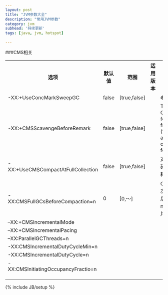 ```yaml
---
layout: post
title: "JVM参数大全"
description: "常用JVM参数"
category: jvm
subhead: '持续更新'
tags: [java, jvm, hotspot]

---
```


###CMS相关
<table class="table table-bordered table-striped table-condensed">
   <tr>
      <th>选项</th>
      <th>默认值</th>
      <th>范围</th>
      <th>适用版本</th>
      <th>备注</th>
   </tr>
   <tr>
      <td>-XX:+UseConcMarkSweepGC</td>
      <td>false</td>
      <td>[true,false]</td>
      <td></td>
      <td>老年代采用CMS收集器收集</td>
   </tr>
   <tr>
      <td>-XX:+CMSScavengeBeforeRemark</td>
      <td>false</td>
      <td>[true,false]</td>
      <td></td>
      <td>The CMSScavengeBeforeRemark forces scavenge invocation from the CMS-remark phase (from within the VM thread as the CMS-remark operation is executed in the foreground collector).</td>
   </tr>
   <tr>
      <td>-XX:+UseCMSCompactAtFullCollection</td>
      <td>false</td>
      <td>[true,false]</td>
      <td></td>
      <td>对老年代进行压缩，可以消除碎片，但是可能会带来性能消耗</td>
   </tr>
   <tr>
      <td>-XX:CMSFullGCsBeforeCompaction=n</td>
      <td>0</td>
      <td>[0,～]</td>
      <td></td>
      <td>CMS进行n次full gc后进行一次压缩。如果n=0,每次full gc后都会进行碎片压缩。如果n=0,每次full gc后都会进行碎片压缩</td>
   </tr>
   <tr>
      <td>–XX:+CMSIncrementalMode</td>
      <td></td>
      <td></td>
      <td></td>
      <td></td>
   </tr>
   <tr>
      <td>–XX:+CMSIncrementalPacing</td>
      <td></td>
      <td></td>
      <td></td>
      <td></td>
   </tr>
   <tr>
      <td>–XX:ParallelGCThreads=n</td>
      <td></td>
      <td></td>
      <td></td>
      <td></td>
   </tr>
   <tr>
      <td>-XX:CMSIncrementalDutyCycleMin=n</td>
      <td></td>
      <td></td>
      <td></td>
      <td></td>
   </tr>
   <tr>
      <td>-XX:CMSIncrementalDutyCycle=n</td>
      <td></td>
      <td></td>
      <td></td>
      <td></td>
   </tr>
   <tr>
      <td>-XX:CMSInitiatingOccupancyFractio=n</td>
      <td></td>
      <td></td>
      <td></td>
      <td></td>
   </tr>
   <tr>
      <td></td>
      <td></td>
      <td></td>
      <td></td>
      <td></td>
   </tr>
   <tr>
      <td></td>
      <td></td>
      <td></td>
      <td></td>
      <td></td>
   </tr>
   <tr>
      <td></td>
      <td></td>
      <td></td>
      <td></td>
      <td></td>
   </tr>    
</table>


{% include JB/setup %}
